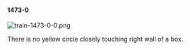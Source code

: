 #### 1473-0
![train-1473-0-0.png](https://github.com/lil-lab/nlvr/raw/master/nlvr/train/images/51/train-1473-0-0.png "train-1473-0-0.png")

There is no yellow circle closely touching right wall of a box.